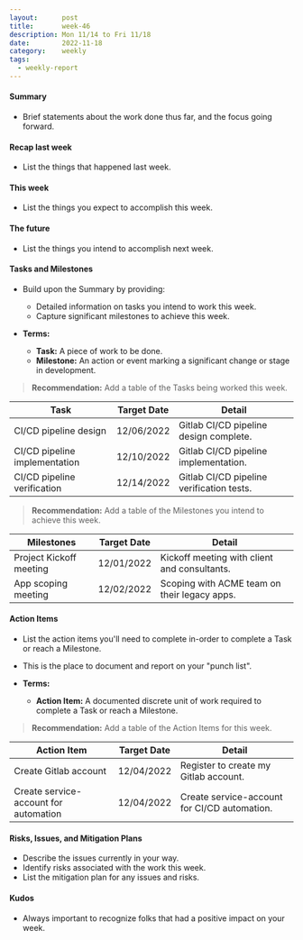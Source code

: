 ```yaml
---
layout:      post
title:       week-46
description: Mon 11/14 to Fri 11/18
date:        2022-11-18
category:    weekly
tags:
  - weekly-report
---
```


#### Summary

* Brief statements about the work done thus far, and the focus going forward.

#### Recap last week

* List the things that happened last week.

#### This week

* List the things you expect to accomplish this week.

#### The future

* List the things you intend to accomplish next week.

#### Tasks and Milestones

* Build upon the Summary by providing:
    * Detailed information on tasks you intend to work this week.
    * Capture significant milestones to achieve this week.

* __Terms:__
    * __Task:__ A piece of work to be done.
    * __Milestone:__ An action or event marking a significant change or stage in development.

> __Recommendation:__ Add a table of the Tasks being worked this week.

| Task                          | Target Date | Detail                                    |
|-------------------------------|-------------|-------------------------------------------|
| CI/CD pipeline design         | 12/06/2022  | Gitlab CI/CD pipeline design complete.    |
| CI/CD pipeline implementation | 12/10/2022  | Gitlab CI/CD pipeline implementation.     |
| CI/CD pipeline verification   | 12/14/2022  | Gitlab CI/CD pipeline verification tests. |

> __Recommendation:__  Add a table of the Milestones you intend to achieve this week.

| Milestones                | Target Date | Detail                                       |
|---------------------------|-------------|----------------------------------------------|
| Project Kickoff meeting   | 12/01/2022  | Kickoff meeting with client and consultants. |
| App scoping meeting       | 12/02/2022  | Scoping with ACME team on their legacy apps. |

#### Action Items

* List the action items you'll need to complete in-order to complete a Task or reach a Milestone.
* This is the place to document and report on your "punch list".

* __Terms:__
    * __Action Item:__ A documented discrete unit of work required to complete a Task or reach a Milestone.

> __Recommendation:__ Add a table of the Action Items for this week.

| Action Item                           | Target Date | Detail                                       |
|---------------------------------------|-------------|----------------------------------------------|
| Create Gitlab account                 | 12/04/2022  | Register to create my Gitlab account.        |
| Create service-account for automation | 12/04/2022  | Create service-account for CI/CD automation. |

#### Risks, Issues, and Mitigation Plans

* Describe the issues currently in your way.
* Identify risks associated with the work this week.
* List the mitigation plan for any issues and risks.

#### Kudos

* Always important to recognize folks that had a positive impact on your week.